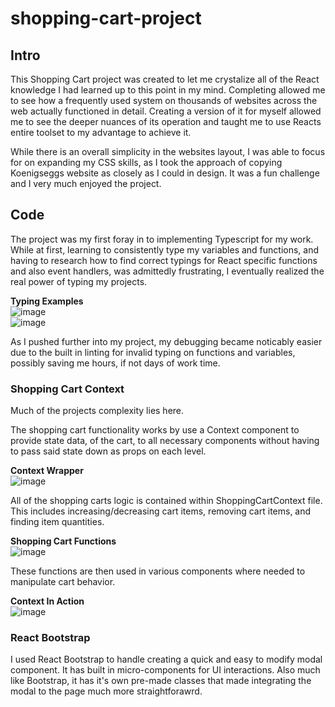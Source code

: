 # shopping-cart-project

## Intro

This Shopping Cart project was created to let me crystalize all of the React knowledge I had learned up to this point in my mind. Completing allowed me to see how a frequently used system on thousands of websites across the web actually functioned in detail. Creating a version of it for myself allowed me to see the deeper nuances of its operation and taught me to use Reacts entire toolset to my advantage to achieve it.

While there is an overall simplicity in the websites layout, I was able to focus for on expanding my CSS skills, as I took the approach of copying Koenigseggs website as closely as I could in design. It was a fun challenge and I very much enjoyed the project.

## Code

The project was my first foray in to implementing Typescript for my work. While at first, learning to consistently type my variables and functions, and having to research how to find correct typings for React specific functions and also event handlers, was admittedly frustrating, I eventually realized the real power of typing my projects. 

**Typing Examples**  
![image](https://user-images.githubusercontent.com/96889143/231598707-4369b685-98c9-4632-9f4f-433b076fbab1.png)  
![image](https://user-images.githubusercontent.com/96889143/231598773-ebab31dc-bdd5-4019-8b7a-dc323351493b.png)

As I pushed further into my project, my debugging became noticably easier due to the built in linting for invalid typing on functions and variables, possibly saving me hours, if not days of work time.

### Shopping Cart Context

Much of the projects complexity lies here. 

The shopping cart functionality works by use a Context component to provide state data, of the cart, to all necessary components without having to pass said state down as props on each level. 

**Context Wrapper**  
![image](https://user-images.githubusercontent.com/96889143/231597974-654032b7-2c10-4816-b86f-3a3de48e0cda.png)

All of the shopping carts logic is contained within ShoppingCartContext file. This includes increasing/decreasing cart items, removing cart items, and finding item quantities. 

**Shopping Cart Functions**  
![image](https://user-images.githubusercontent.com/96889143/231598197-5a8532b2-d023-41d6-9c3f-219e3bbd4fda.png)  

These functions are then used in various components where needed to manipulate cart behavior.

**Context In Action**  
![image](https://user-images.githubusercontent.com/96889143/231598489-aabeefbe-018a-4a0b-b561-9e874b08d4be.png)

### React Bootstrap
I used React Bootstrap to handle creating a quick and easy to modify modal component. It has built in micro-components for UI interactions. Also much like Bootstrap, it has it's own pre-made classes that made integrating the modal to the page much more straightforawrd.
